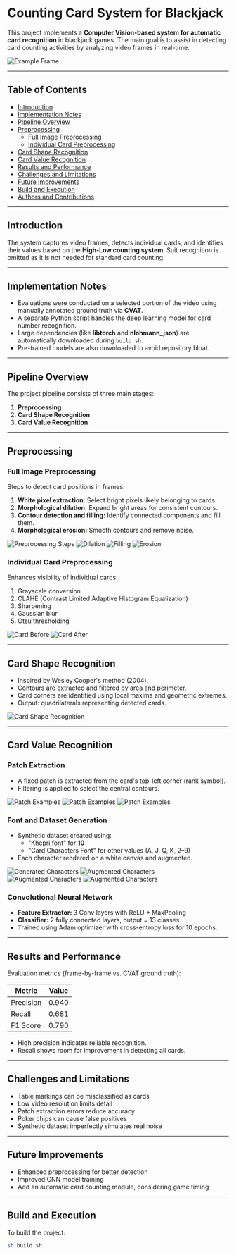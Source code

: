 # Counting Card System for Blackjack

This project implements a **Computer Vision-based system for automatic card recognition** in blackjack games. The main goal is to assist in detecting card counting activities by analyzing video frames in real-time.

![Example Frame](report/img/view_example.png)

---

## Table of Contents
- [Introduction](#introduction)
- [Implementation Notes](#implementation-notes)
- [Pipeline Overview](#pipeline-overview)
- [Preprocessing](#preprocessing)
  - [Full Image Preprocessing](#full-image-preprocessing)
  - [Individual Card Preprocessing](#individual-card-preprocessing)
- [Card Shape Recognition](#card-shape-recognition)
- [Card Value Recognition](#card-value-recognition)
- [Results and Performance](#results-and-performance)
- [Challenges and Limitations](#challenges-and-limitations)
- [Future Improvements](#future-improvements)
- [Build and Execution](#build-and-execution)
- [Authors and Contributions](#authors-and-contributions)

---

## Introduction
The system captures video frames, detects individual cards, and identifies their values based on the **High-Low counting system**. Suit recognition is omitted as it is not needed for standard card counting.

---

## Implementation Notes
- Evaluations were conducted on a selected portion of the video using manually annotated ground truth via **CVAT**.
- A separate Python script handles the deep learning model for card number recognition.
- Large dependencies (like **libtorch** and **nlohmann_json**) are automatically downloaded during `build.sh`.
- Pre-trained models are also downloaded to avoid repository bloat.

---

## Pipeline Overview
The project pipeline consists of three main stages:

1. **Preprocessing**
2. **Card Shape Recognition**
3. **Card Value Recognition**

---

## Preprocessing

### Full Image Preprocessing
Steps to detect card positions in frames:

1. **White pixel extraction:** Select bright pixels likely belonging to cards.  
2. **Morphological dilation:** Expand bright areas for consistent contours.  
3. **Contour detection and filling:** Identify connected components and fill them.  
4. **Morphological erosion:** Smooth contours and remove noise.

![Preprocessing Steps](report/img/Preprocess_WMask.png)
![Dilation](report/img/Prepocess_Dilatation.png)
![Filling](report/img/Preprocess_FillPoly.png)
![Erosion](report/img/Preprocess_Erosion.png)

### Individual Card Preprocessing
Enhances visibility of individual cards:

1. Grayscale conversion  
2. CLAHE (Contrast Limited Adaptive Histogram Equalization)  
3. Sharpening  
4. Gaussian blur  
5. Otsu thresholding

![Card Before](report/img/Process_Unprocessed_Card.png)
![Card After](report/img/Process_Processed_Card.png)

---

## Card Shape Recognition
- Inspired by Wesley Cooper's method (2004).
- Contours are extracted and filtered by area and perimeter.
- Card corners are identified using local maxima and geometric extremes.
- Output: quadrilaterals representing detected cards.

![Card Shape Recognition](report/img/Process_LocalMaxima.png)

---

## Card Value Recognition

### Patch Extraction
- A fixed patch is extracted from the card's top-left corner (rank symbol).  
- Filtering is applied to select the central contours.  

![Patch Examples](report/img/K_patch.png) ![Patch Examples](report/img/Q_patch.png) ![Patch Examples](report/img/3_patch.png)

### Font and Dataset Generation
- Synthetic dataset created using:
  - "Khepri font" for **10**
  - "Card Characters Font" for other values (A, J, Q, K, 2–9)
- Each character rendered on a white canvas and augmented.

![Generated Characters](report/img/cards_values.png)
![Augmented Characters](report/img/K_generated.png) ![Augmented Characters](report/img/Q_generated.png) ![Augmented Characters](report/img/3_generated.png)

### Convolutional Neural Network
- **Feature Extractor:** 3 Conv layers with ReLU + MaxPooling  
- **Classifier:** 2 fully connected layers, output = 13 classes  
- Trained using Adam optimizer with cross-entropy loss for 10 epochs.  

---

## Results and Performance
Evaluation metrics (frame-by-frame vs. CVAT ground truth):

| Metric   | Value |
|----------|-------|
| Precision| 0.940 |
| Recall   | 0.681 |
| F1 Score | 0.790 |

- High precision indicates reliable recognition.  
- Recall shows room for improvement in detecting all cards.

---

## Challenges and Limitations
- Table markings can be misclassified as cards  
- Low video resolution limits detail  
- Patch extraction errors reduce accuracy  
- Poker chips can cause false positives  
- Synthetic dataset imperfectly simulates real noise

---

## Future Improvements
- Enhanced preprocessing for better detection  
- Improved CNN model training  
- Add an automatic card counting module, considering game timing

---

## Build and Execution
To build the project:

```bash
sh build.sh
